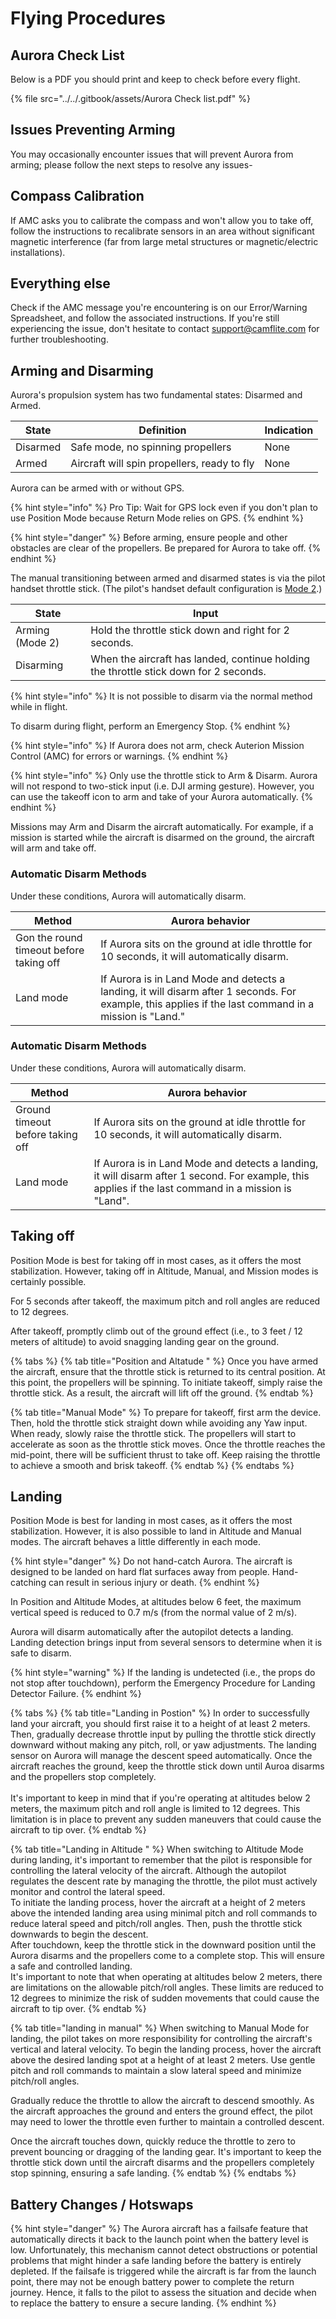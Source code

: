 # Flying Procedures

## Aurora Check List

Below is a PDF you should print and keep to check before every flight.&#x20;

{% file src="../../.gitbook/assets/Aurora Check list.pdf" %}

## Issues Preventing Arming

You may occasionally encounter issues that will prevent Aurora from arming; please follow the next steps to resolve any issues-

## Compass Calibration

If AMC asks you to calibrate the compass and won't allow you to take off, follow the instructions to recalibrate sensors in an area without significant magnetic interference (far from large metal structures or magnetic/electric installations).&#x20;

## Everything else&#x20;

Check if the AMC message you're encountering is on our Error/Warning Spreadsheet, and follow the associated instructions. If you're still experiencing the issue, don't hesitate to contact support@camflite.com for further troubleshooting.&#x20;

## Arming and Disarming

Aurora's propulsion system has two fundamental states: Disarmed and Armed.

| State    | Definition                                  | Indication |
| -------- | ------------------------------------------- | ---------- |
| Disarmed | Safe mode, no spinning propellers           | None       |
| Armed    | Aircraft will spin propellers, ready to fly | None       |

Aurora can be armed with or without GPS.&#x20;

{% hint style="info" %}
Pro Tip: Wait for GPS lock even if you don't plan to use Position Mode because Return Mode relies on GPS.
{% endhint %}

{% hint style="danger" %}
Before arming, ensure people and other obstacles are clear of the propellers. Be prepared for Aurora to take off.
{% endhint %}

The manual transitioning between armed and disarmed states is via the pilot handset throttle stick. (The pilot's handset default configuration is [Mode 2](https://docs.px4.io/master/en/getting\_started/rc\_transmitter\_receiver.html#types-of-remote-controls).)

| State           | Input                                                                                 |
| --------------- | ------------------------------------------------------------------------------------- |
| Arming (Mode 2) | Hold the throttle stick down and right for 2 seconds.                                 |
| Disarming       | When the aircraft has landed, continue holding the throttle stick down for 2 seconds. |

{% hint style="info" %}
It is not possible to disarm via the normal method while in flight.

To disarm during flight, perform an Emergency Stop.
{% endhint %}

{% hint style="info" %}
If Aurora does not arm, check Auterion Mission Control (AMC) for errors or warnings.
{% endhint %}

{% hint style="info" %}
Only use the throttle stick to Arm & Disarm. Aurora will not respond to two-stick input (i.e. DJI arming gesture). However, you can use the takeoff icon to arm and take of your Aurora automatically.
{% endhint %}

Missions may Arm and Disarm the aircraft automatically. For example, if a mission is started while the aircraft is disarmed on the ground, the aircraft will arm and take off.

### Automatic Disarm Methods

Under these conditions, Aurora will automatically disarm.

| Method                                                                              | Aurora behavior                                                                                                                                        |
| ----------------------------------------------------------------------------------- | ------------------------------------------------------------------------------------------------------------------------------------------------------ |
| Gon the round timeout before taking off                                             | If Aurora sits on the ground at idle throttle for 10 seconds, it will automatically disarm.                                                            |
| Land mode                                                                           | If Aurora is in Land Mode and detects a landing, it will disarm after 1 seconds. For example, this applies if the last command in a mission is "Land." |

### Automatic Disarm Methods



Under these conditions, Aurora will automatically disarm.

| Method                                                                       | Aurora behavior                                                                                                                                       |
| ---------------------------------------------------------------------------- | ----------------------------------------------------------------------------------------------------------------------------------------------------- |
| Ground timeout before taking off                                             | If Aurora sits on the ground at idle throttle for 10 seconds, it will automatically disarm.                                                           |
| Land mode                                                                    | If Aurora is in Land Mode and detects a landing, it will disarm after 1 second. For example, this applies if the last command in a mission is "Land". |

## Taking off



Position Mode is best for taking off in most cases, as it offers the most stabilization. However, taking off in Altitude, Manual, and Mission modes is certainly possible.&#x20;

For 5 seconds after takeoff, the maximum pitch and roll angles are reduced to 12 degrees.

After takeoff, promptly climb out of the ground effect (i.e., to 3 feet / 12 meters of altitude) to avoid snagging landing gear on the ground.

{% tabs %}
{% tab title="Position and Altatude " %}
Once you have armed the aircraft, ensure that the throttle stick is returned to its central position. At this point, the propellers will be spinning. To initiate takeoff, simply raise the throttle stick. As a result,  the aircraft will lift off the ground.
{% endtab %}

{% tab title="Manual Mode" %}
To prepare for takeoff, first arm the device. Then, hold the throttle stick straight down while avoiding any Yaw input. When ready, slowly raise the throttle stick. The propellers will start to accelerate as soon as the throttle stick moves. Once the throttle reaches the mid-point, there will be sufficient thrust to take off. Keep raising the throttle to achieve a smooth and brisk takeoff.
{% endtab %}
{% endtabs %}

## Landing

Position Mode is best for landing in most cases, as it offers the most stabilization. However, it is also possible to land in Altitude and Manual modes. The aircraft behaves a little differently in each mode.



{% hint style="danger" %}
Do not hand-catch Aurora. The aircraft is designed to be landed on hard flat surfaces away from people. Hand-catching can result in serious injury or death.
{% endhint %}

In Position and Altitude Modes, at altitudes below 6 feet, the maximum vertical speed is reduced to 0.7 m/s (from the normal value of 2 m/s).

Aurora will disarm automatically after the autopilot detects a landing. Landing detection brings input from several sensors to determine when it is safe to disarm.

{% hint style="warning" %}
If the landing is undetected (i.e., the props do not stop after touchdown), perform the Emergency Procedure for Landing Detector Failure.
{% endhint %}

{% tabs %}
{% tab title="Landing in Postion" %}
In order to successfully land your aircraft, you should first raise it to a height of at least 2 meters. Then, gradually decrease throttle input by pulling the throttle stick directly downward without making any pitch, roll, or yaw adjustments. The landing sensor on Aurora will manage the descent speed automatically. Once the aircraft reaches the ground, keep the throttle stick down until Auroa disarms and the propellers stop completely.\
\
It's important to keep in mind that if you're operating at altitudes below 2 meters, the maximum pitch and roll angle is limited to 12 degrees. This limitation is in place to prevent any sudden maneuvers that could cause the aircraft to tip over.
{% endtab %}

{% tab title="Landing in Altitude " %}
When switching to Altitude Mode during landing, it's important to remember that the pilot is responsible for controlling the lateral velocity of the aircraft. Although the autopilot regulates the descent rate by managing the throttle, the pilot must actively monitor and control the lateral speed.\
To initiate the landing process, hover the aircraft at a height of 2 meters above the intended landing area using minimal pitch and roll commands to reduce lateral speed and pitch/roll angles. Then, push the throttle stick downwards to begin the descent.\
After touchdown, keep the throttle stick in the downward position until the Aurora disarms and the propellers come to a complete stop. This will ensure a safe and controlled landing.\
It's important to note that when operating at altitudes below 2 meters, there are limitations on the allowable pitch/roll angles. These limits are reduced to 12 degrees to minimize the risk of sudden movements that could cause the aircraft to tip over.
{% endtab %}

{% tab title="landing in manual" %}
When switching to Manual Mode for landing, the pilot takes on more responsibility for controlling the aircraft's vertical and lateral velocity. To begin the landing process, hover the aircraft above the desired landing spot at a height of at least 2 meters. Use gentle pitch and roll commands to maintain a slow lateral speed and minimize pitch/roll angles.&#x20;

Gradually reduce the throttle to allow the aircraft to descend smoothly. As the aircraft approaches the ground and enters the ground effect, the pilot may need to lower the throttle even further to maintain a controlled descent.&#x20;

Once the aircraft touches down, quickly reduce the throttle to zero to prevent bouncing or dragging of the landing gear. It's important to keep the throttle stick down until the aircraft disarms and the propellers completely stop spinning, ensuring a safe landing.
{% endtab %}
{% endtabs %}

## Battery Changes / Hotswaps

{% hint style="danger" %}
The Aurora aircraft has a failsafe feature that automatically directs it back to the launch point when the battery level is low. Unfortunately, this mechanism cannot detect obstructions or potential problems that might hinder a safe landing before the battery is entirely depleted. If the failsafe is triggered while the aircraft is far from the launch point, there may not be enough battery power to complete the return journey. Hence, it falls to the pilot to assess the situation and decide when to replace the battery to ensure a secure landing.
{% endhint %}

